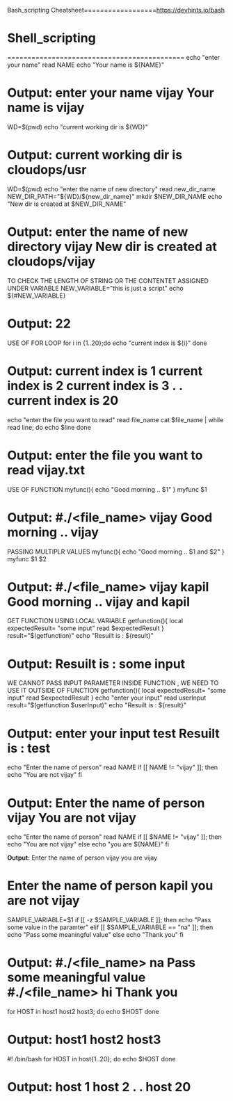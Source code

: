 Bash_scripting Cheatsheet==================https://devhints.io/bash


# Shell_scripting
============================================
echo "enter your name"
read NAME 
echo "Your name is ${NAME}"

**Output:**
enter your name
vijay
Your name is vijay
============================================
WD=$(pwd)
echo "current working dir is ${WD}"

**Output:**
current working dir is cloudops/usr
============================================
WD=$(pwd)
echo "enter the name of new directory"
read new_dir_name
NEW_DIR_PATH="${WD}/${new_dir_name}"
mkdir $NEW_DIR_NAME
echo "New dir is created at $NEW_DIR_NAME"

**Output:**
enter the name of new directory
vijay
New dir is created at cloudops/vijay
============================================
TO CHECK THE LENGTH OF STRING OR THE CONTENTET ASSIGNED UNDER VARIABLE
NEW_VARIABLE="this is just a script"
echo ${#NEW_VARIABLE}

**Output:**
22
============================================
USE OF FOR LOOP 
for i in {1..20};do
echo "current index is ${i}"
done

**Output:**
current index is 1
current index is 2
current index is 3
.
.
current index is 20
============================================
echo "enter the file you want to read"
read file_name
cat $file_name | while 
read line; do
echo $line 
done 

**Output:**
enter the file you want to read
vijay.txt
<content of vijay file>
============================================
USE OF FUNCTION 
myfunc(){
echo "Good morning .. $1"
}
myfunc $1

**Output:**
#./<file_name> vijay
Good morning .. vijay
============================================
PASSING MULTIPLR VALUES 
myfunc(){
echo "Good morning .. $1 and $2"
}
myfunc $1 $2

**Output:**
#./<file_name> vijay kapil
Good morning .. vijay and kapil
============================================
GET FUNCTION USING LOCAL VARIABLE 
getfunction(){
local expectedResult= "some input"
read $expectedResult
}
result="$(getfunction)"
echo "Resuilt is : ${result}"

**Output:**
Resuilt is : some input
============================================
WE CANNOT PASS INPUT PARAMETER INSIDE FUNCTION , WE NEED TO USE IT OUTSIDE OF FUNCTION
getfunction(){
local expectedResult= "some input"
read $expectedResult
}
echo "enter your input"
read userInput
result="$(getfunction $userInput)"
echo "Resuilt is : ${result}"

**Output:**
enter your input
test
Resuilt is : test
============================================
echo "Enter the name of person"
read NAME
if [[ NAME != "vijay" ]]; then 
echo "You are not vijay"
fi

**Output:**
Enter the name of person
vijay
You are not vijay
============================================
echo "Enter the name of person"
read NAME
if [[ $NAME != "vijay" ]]; then 
echo "You are not vijay"
else
echo "you are ${NAME}"
fi

**Output:**
Enter the name of person
vijay
you are vijay

Enter the name of person
kapil
you are not vijay
============================================
SAMPLE_VARIABLE=$1
if [[ -z $SAMPLE_VARIABLE ]]; then
echo "Pass some value in the paramter"
elif [[ $SAMPLE_VARIABLE == "na" ]]; then 
echo "Pass some meaningful value"
else
echo "Thank you"
fi

**Output:**
#./<file_name> na
Pass some meaningful value
#./<file_name> hi
Thank you
============================================
for HOST in host1 host2 host3; do 
echo $HOST
done 

**Output:**
host1
host2
host3
============================================
#! /bin/bash
for HOST in host{1..20}; do
echo $HOST
done

**Output:**
host 1
host 2
.
.
host 20
============================================
